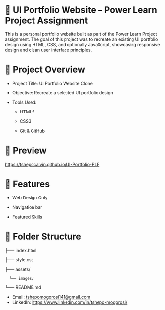 
# 💼 UI Portfolio Website – Power Learn Project Assignment

This is a personal portfolio website built as part of the Power Learn Project assignment. The goal of this project was to recreate an existing UI portfolio design using HTML, CSS, and optionally JavaScript, showcasing responsive design and clean user interface principles.

# 🚀 Project Overview
- Project Title: UI Portfolio Website Clone

- Objective: Recreate a selected UI portfolio design

- Tools Used:

    - HTML5

    - CSS3

    - Git & GitHub

# 📸 Preview

https://tshepocalvin.github.io/UI-Portfolio-PLP



# 🎨 Features

- Web Design Only

- Navigation bar

- Featured Skills

# 📁 Folder Structure

├── index.html

├── style.css

├── assets/

      └── images/
└── README.md


- Email: tshepomogorosi141@gmail.com
- LinkedIn: https://www.linkedin.com/in/tshepo-mogorosi/
